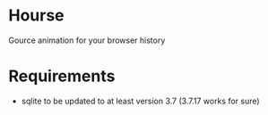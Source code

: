 Hourse
======

Gource animation for your browser history

Requirements
============

+ sqlite to be updated to at least version 3.7 (3.7.17 works for sure)
